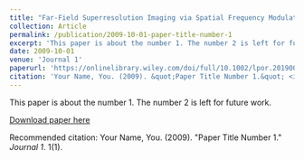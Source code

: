 ```yaml
---
title: "Far-Field Superresolution Imaging via Spatial Frequency Modulation"
collection: Article
permalink: /publication/2009-10-01-paper-title-number-1
excerpt: 'This paper is about the number 1. The number 2 is left for future work.'
date: 2009-10-01
venue: 'Journal 1'
paperurl: 'https://onlinelibrary.wiley.com/doi/full/10.1002/lpor.201900011'
citation: 'Your Name, You. (2009). &quot;Paper Title Number 1.&quot; <i>Journal 1</i>. 1(1).'
---
```

This paper is about the number 1. The number 2 is left for future work.

[Download paper here](https://onlinelibrary.wiley.com/doi/full/10.1002/lpor.201900011)

Recommended citation: Your Name, You. (2009). "Paper Title Number 1." <i>Journal 1</i>. 1(1).
